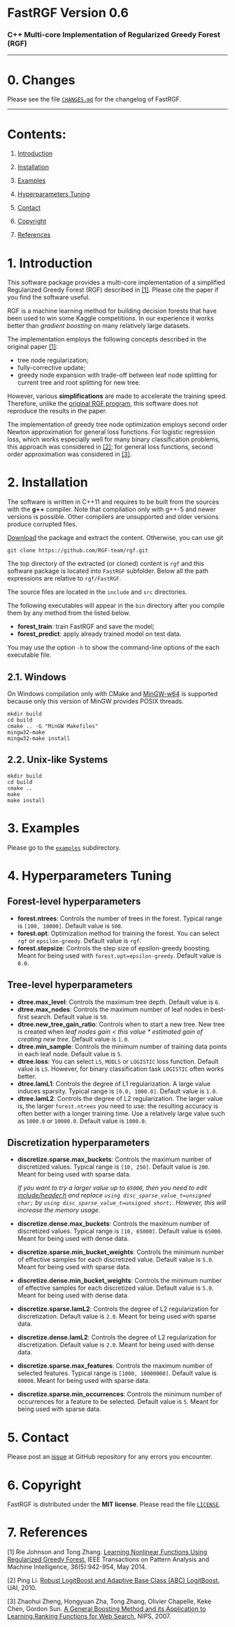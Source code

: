 # FastRGF Version 0.6

### C++ Multi-core Implementation of Regularized Greedy Forest (RGF)

************************************************************************

# 0. Changes

Please see the file [`CHANGES.md`](./CHANGES.md) for the changelog of FastRGF.

************************************************************************

# Contents:

1. [Introduction](#1-introduction)

2. [Installation](#2-installation)

3. [Examples](#3-examples)

4. [Hyperparameters Tuning](#4-hyperparameters-tuning)

5. [Contact](#5-contact)

6. [Copyright](#6-copyright)

7. [References](#7-references)

# 1. Introduction

This software package provides a multi-core implementation of a simplified Regularized Greedy Forest (RGF) described in [[1]](#7-references). Please cite the paper if you find the software useful.

RGF is a machine learning method for building decision forests that have been used to win some Kaggle competitions. In our experience it works better than *gradient boosting* on many relatively large datasets.

The implementation employs the following concepts described in the original paper [[1]](#7-references):

-  tree node regularization;
-  fully-corrective update;
-  greedy node expansion with trade-off between leaf node splitting for current tree and root splitting for new tree.

However, various **simplifications** are made to accelerate the training speed. Therefore, unlike the [original RGF program](https://github.com/RGF-team/rgf/tree/master/RGF), this software does not reproduce the results in the paper.

The implementation of greedy tree node optimization employs second order Newton approximation for general loss functions. For logistic regression loss, which works especially well for many binary classification problems, this approach was considered in [[2]](#7-references); for general loss functions, second order approximation was considered in [[3]](#7-references).

# 2. Installation

The software is written in C++11 and requires to be built from the sources with the **g++** compiler. Note that compilation only with g++-5 and newer versions is possible. Other compilers are unsupported and older versions produce corrupted files.

[Download](https://github.com/RGF-team/rgf/archive/master.zip) the package and extract the content. Otherwise, you can use git

```
git clone https://github.com/RGF-team/rgf.git
```

The top directory of the extracted (or cloned) content is `rgf` and this software package is located into `FastRGF` subfolder. Below all the path expressions are relative to `rgf/FastRGF`.

The source files are located in the `include` and `src` directories.

The following executables will appear in the `bin` directory after you compile them by any method from the listed below.

- **forest_train**: train FastRGF and save the model;
- **forest_predict**: apply already trained model on test data.

You may use the option `-h` to show the command-line options of the each executable file.

## 2.1. Windows

On Windows compilation only with CMake and [MinGW-w64](https://mingw-w64.org/doku.php) is supported because only this version of MinGW provides POSIX threads.

```
mkdir build
cd build
cmake .. -G "MinGW Makefiles"
mingw32-make
mingw32-make install
```

## 2.2. Unix-like Systems

```
mkdir build
cd build
cmake ..
make
make install
```

# 3. Examples

 Please go to the [`examples`](./examples) subdirectory.

# 4. Hyperparameters Tuning

## Forest-level hyperparameters

-  **forest.ntrees**: Controls the number of trees in the forest. Typical range is `[100, 10000]`. Default value is `500`.
-  **forest.opt**: Optimization method for training the forest. You can select `rgf` or `epsilon-greedy`. Default value is `rgf`.
-  **forest.stepsize**: Controls the step size of epsilon-greedy boosting. Meant for being used with `forest.opt=epsilon-greedy`. Default value is `0.0`.

## Tree-level hyperparameters

-  **dtree.max_level**: Controls the maximum tree depth. Default value is `6`.
-  **dtree.max_nodes**: Controls the maximum number of leaf nodes in best-first search. Default value is `50`.
-  **dtree.new_tree_gain_ratio**: Controls when to start a new tree. New tree is created when _leaf nodes gain < this value \* estimated gain of creating new tree_. Default value is `1.0`.
-  **dtree.min_sample**: Controls the minimum number of training data points in each leaf node. Default value is `5`.
-  **dtree.loss**: You can select `LS`, `MODLS` or `LOGISTIC` loss function. Default value is `LS`. However, for binary classification task `LOGISTIC` often works better.
-  **dtree.lamL1**: Controls the degree of L1 regularization. A large value induces sparsity. Typical range is `[0.0, 1000.0]`. Default value is `1.0`.
-  **dtree.lamL2**: Controls the degree of L2 regularization. The larger value is, the larger `forest.ntrees` you need to use: the resulting accuracy is often better with a longer training time. Use a relatively large value such as `1000.0` or `10000.0`. Default value is `1000.0`.

## Discretization hyperparameters

-  **discretize.sparse.max_buckets**: Controls the maximum number of discretized values. Typical range is `[10, 250]`. Default value is `200`. Meant for being used with sparse data.

   *If you want to try a larger value up to `65000`, then you need to edit [include/header.h](./include/header.h) and replace `using disc_sparse_value_t=unsigned char;` by `using disc_sparse_value_t=unsigned short;`. However, this will increase the memory usage.*
-  **discretize.dense.max_buckets**: Controls the maximum number of discretized values. Typical range is `[10, 65000]`. Default value is `65000`. Meant for being used with dense data.
-  **discretize.sparse.min_bucket_weights**: Controls the minimum number of effective samples for each discretized value. Default value is `5.0`. Meant for being used with sparse data.
-  **discretize.dense.min_bucket_weights**: Controls the minimum number of effective samples for each discretized value. Default value is `5.0`. Meant for being used with dense data.
-  **discretize.sparse.lamL2**: Controls the degree of L2 regularization for discretization. Default value is `2.0`. Meant for being used with sparse data.
-  **discretize.dense.lamL2**: Controls the degree of L2 regularization for discretization. Default value is `2.0`. Meant for being used with dense data.
-  **discretize.sparse.max_features**: Controls the maximum number of selected features. Typical range is `[1000, 10000000]`. Default value is `80000`. Meant for being used with sparse data.
-  **discretize.sparse.min_occurrences**: Controls the minimum number of occurrences for a feature to be selected. Default value is `5`. Meant for being used with sparse data.

# 5. Contact

Please post an [issue](https://github.com/RGF-team/rgf/issues) at GitHub repository for any errors you encounter.

# 6. Copyright

FastRGF is distributed under the **MIT license**. Please read the file [`LICENSE`](./LICENSE).

# 7. References

[1] Rie Johnson and Tong Zhang. [Learning Nonlinear Functions Using Regularized Greedy Forest.](https://arxiv.org/abs/1109.0887) IEEE Transactions on Pattern Analysis and Machine Intelligence, 36(5):942-954, May 2014.

[2] Ping Li. [Robust LogitBoost and Adaptive Base Class (ABC) LogitBoost.](https://arxiv.org/abs/1203.3491) UAI, 2010.

[3] Zhaohui Zheng, Hongyuan Zha, Tong Zhang, Olivier Chapelle, Keke Chen, Gordon Sun. [A General Boosting Method and its Application to Learning Ranking Functions for Web Search.](https://papers.nips.cc/paper/3305-a-general-boosting-method-and-its-application-to-learning-ranking-functions-for-web-search) NIPS, 2007.
